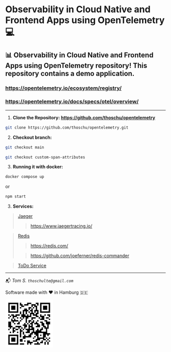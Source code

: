 # Observability in Cloud Native and Frontend Apps using OpenTelemetry 💻

## 📊 Observability in Cloud Native and Frontend Apps using OpenTelemetry repository! This repository contains a demo application.

### https://opentelemetry.io/ecosystem/registry/
### https://opentelemetry.io/docs/specs/otel/overview/

---

1. **Clone the Repository: https://github.com/thoschu/opentelemetry** 

```bash
git clone https://github.com/thoschu/opentelemetry.git
```

2. **Checkout branch:** 

```bash
git checkout main
```

```bash
git checkout custom-span-attributes
```

3. **Running it with docker:** 

```bash
docker compose up
```

or

```bash
npm start
```

3. **Services:**

> [Jaeger](http://localhost:16686/)
> > https://www.jaegertracing.io/

> [Redis](http://localhost:8088/)
> > https://redis.com/
> 
> > https://github.com/joeferner/redis-commander

> [ToDo Service](http://localhost:8081/todos)

---

📬
*Tom S.*
*```thoschulte@gmail.com```*

Software made with ❤️ in Hamburg 🇩🇪

![qr-code](./assets/thomas-schulte.de.png)
